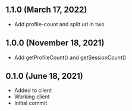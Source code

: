 ## 1.1.0 (March 17, 2022)
  - Add profile-count and split url in two

## 1.0.0 (November 18, 2021)
  - Add getProfileCount() and getSessionCount()

## 0.1.0 (June 18, 2021)
  - Added to client
  - Working client
  - Initial commit

